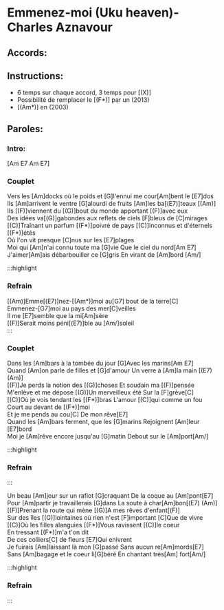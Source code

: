 # Emmenez-moi (Uku heaven)- Charles Aznavour

## Accords:
<uke-chord name="Am" frets="2000"></uke-chord> 
<uke-chord name="C" frets="0003"></uke-chord> 
<uke-chord name="E7" frets="1202"></uke-chord> 
<uke-chord name="F" frets="2010"></uke-chord> 
<uke-chord name="G" frets="0232"></uke-chord> 
<uke-chord name="G7" frets="0232"></uke-chord> 


## Instructions:
- 6 temps sur chaque accord, 3 temps pour [(X)]
- Possibilité de remplacer le [(F*)] par un (2013)
- [(Am*)] en (2003)


## Paroles:

### Intro: 
[Am E7 Am E7]

### Couplet
Vers les [Am]docks où le poids et [G]l'ennui me cour[Am]bent le [E7]dos  
Ils [Am]arrivent le ventre [G]alourdi de fruits [Am]les ba[(E7)]teaux [(Am)]  
Ils [(F)]viennent du [(G)]bout du monde apportant [(F)]avec eux   
Des idées va[(G)]gabondes aux reflets de ciels [F]bleus de [C]mirages  
[(C)]Traînant un parfum [(F*)]poivré de pays [(C)]inconnus et d'éternels [(F*)]étés  
Où l'on vit presque [C]nus sur les [E7]plages  
Moi qui [Am]n'ai connu toute ma [G]vie Que le ciel du nord[Am E7]  
J'aimer[Am]ais débarbouiller ce [G]gris En virant de [Am]bord [Am/]

:::highlight
### Refrain
[(Am)]Emme[(E7)]nez-[(Am*)]moi au[G7] bout de la terre[C]  
Emmenez-[G7]moi au pays des mer[C]veilles  
Il me [E7]semble que la mi[Am]sère  
[(F)]Serait moins péni[(E7)]ble au [Am/]soleil  
:::

### Couplet
Dans les [Am]bars à la tombée du jour [G]Avec les marins[Am E7]  
Quand [Am]on parle de filles et [G]d'amour Un verre à [Am]la main [(E7) (Am)]  
[(F)]Je perds la notion des [(G)]choses Et soudain ma [(F)]pensée  
M'enlève et me dépose [(G)]Un merveilleux été Sur la [F]grève[C]  
[(C)]Où je vois tendant les [(F*)]bras L'amour [(C)]qui comme un fou  
Court au devant de [(F*)]moi  
Et je me pends au cou[C] De mon rêve[E7]  
Quand les [Am]bars ferment, que les [G]marins Rejoignent [Am]leur [E7]bord  
Moi je [Am]rêve encore jusqu'au [G]matin Debout sur le [Am]port[Am/]  

:::highlight
### Refrain
:::


Un beau [Am]jour sur un rafiot [G]craquant De la coque au [Am]pont[E7]  
Pour [Am]partir je travaillerais [G]dans La soute à char[Am]bon[(E7) (Am)]  
[(F)]Prenant la route qui mène [(G)]A mes rêves d'enfant[(F)]  
Sur des îles [(G)]lointaines où rien n'est [F]important [C]Que de vivre  
[(C)]Où les filles alanguies [(F*)]Vous ravissent [(C)]le coeur  
En tressant [(F*)]m'a t'on dit  
De ces colliers[C] de fleurs [E7]Qui enivrent  
Je fuirais [Am]laissant là mon [G]passé Sans aucun re[Am]mords[E7]  
Sans [Am]bagage et le coeur li[G]béré En chantant très[Am] fort[Am/]  

:::highlight
### Refrain
:::
